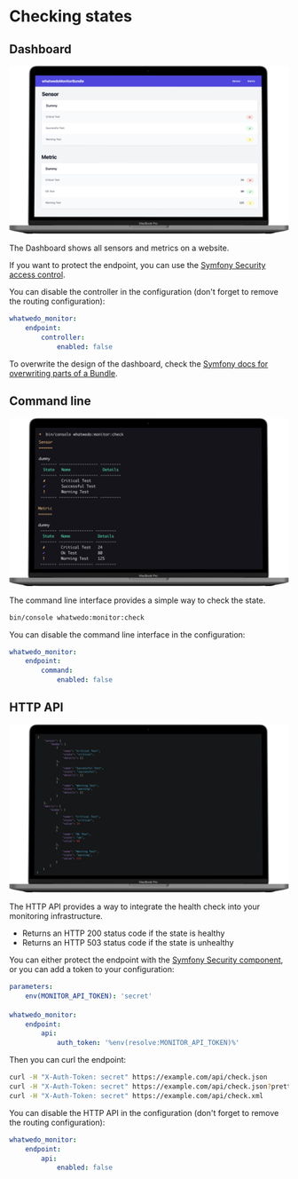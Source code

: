 # Checking states

## Dashboard

![Screenshot Dashboard](images/screenshot_dashboard.png)

The Dashboard shows all sensors and metrics on a website.

If you want to protect the endpoint, you can use the [Symfony Security access control](https://symfony.com/doc/current/security.html#securing-url-patterns-access-control).

You can disable the controller in the configuration (don't forget to remove the routing configuration):

```yaml
whatwedo_monitor:
    endpoint:
        controller:
            enabled: false
```

To overwrite the design of the dashboard, check the [Symfony docs for overwriting parts of a Bundle](https://symfony.com/doc/current/bundles/override.html#templates).

## Command line

![Screenshot CLI](images/screenshot_cli.png)

The command line interface provides a simple way to check the state.

```bash
bin/console whatwedo:monitor:check
```

You can disable the command line interface in the configuration:

```yaml
whatwedo_monitor:
    endpoint:
        command:
            enabled: false
```

## HTTP API

![Screenshot API](images/screenshot_api.png)

The HTTP API provides a way to integrate the health check into your monitoring infrastructure. 

- Returns an HTTP 200 status code if the state is healthy
- Returns an HTTP 503 status code if the state is unhealthy

You can either protect the endpoint with the [Symfony Security component](https://symfony.com/doc/current/security.html), or you can add a token to your configuration:

```yaml
parameters:
    env(MONITOR_API_TOKEN): 'secret'

whatwedo_monitor:
    endpoint:
        api:
            auth_token: '%env(resolve:MONITOR_API_TOKEN)%'
```

Then you can curl the endpoint:

```bash
curl -H "X-Auth-Token: secret" https://example.com/api/check.json
curl -H "X-Auth-Token: secret" https://example.com/api/check.json?pretty
curl -H "X-Auth-Token: secret" https://example.com/api/check.xml
```

You can disable the HTTP API in the configuration (don't forget to remove the routing configuration):

```yaml
whatwedo_monitor:
    endpoint:
        api:
            enabled: false
```


